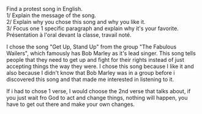 Find a protest song in English.  
1/ Explain the message of the song.  
2/ Explain why you chose this song and why you like it.  
3/ Focus one 1 specific paragraph and explain why it's your favorite.  
Présentation à l'oral devant la classe, travail noté.

I chose the song "Get Up, Stand Up" from the group "The Fabulous Wailers", which famously has Bob Marley as it's lead singer. This song tells people that they need to get up and fight for their rights instead of just accepting things the way they were. I chose this song because I like it and also because I didn't know that Bob Marley was in a group before i discovered this song and that made me interested in listening to it.

If i had to chose 1 verse, I would choose the 2nd verse that talks about, if you just wait fro God to act and change things, nothing will happen, you have to get out there and make your own changes.
# 